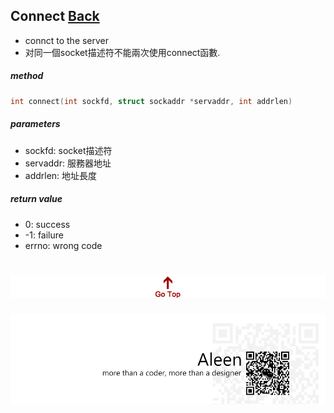 ## Connect [Back](./../Coding.md)

- connct to the server
- 对同一個socket描述符不能兩次使用connect函數.

##### method

```c
int connect(int sockfd, struct sockaddr *servaddr, int addrlen)
```

##### parameters
- sockfd: socket描述符
- servaddr: 服務器地址
- addrlen: 地址長度

##### return value
- 0: success
- -1: failure
- errno: wrong code

<a href="#" style="left:200px;"><img src="./../../../pic/gotop.png"></a>
=====
<a href="http://aleen42.github.io/" target="_blank" ><img src="./../../../pic/tail.gif"></a>
